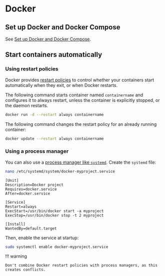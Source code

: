 # Docker


## Set up Docker and Docker Compose

See [Set up Docker and Docker Compose](homeserver/setup-docker.md).



## Start containers automatically

### Using restart policies

Docker provides [restart policies](https://docs.docker.com/engine/containers/start-containers-automatically/) to control whether your containers start automatically when they exit, or when Docker restarts.

The following command starts container named `containername` and configures it to always restart, unless the container is explicitly stopped, or the daemon restarts.

```bash
docker run -d --restart always containername
```

The following command changes the restart policy for an already running container:

```bash
docker update --restart always containername
```

### Using a process manager

You can also use a [process manager like `systemd`](https://stackoverflow.com/a/39493500/5240904). Create the `systemd` file:

```bash
nano /etc/systemd/system/docker-myproject.service
```

```
[Unit]
Description=Docker project
Requires=docker.service
After=docker.service

[Service]
Restart=always
ExecStart=/usr/bin/docker start -a myproject
ExecStop=/usr/bin/docker stop -t 2 myproject

[Install]
WantedBy=default.target
```

Then, enable the service at startup:

```bash
sudo systemctl enable docker-myproject.service
```

!!! warning

    Don't combine Docker restart policies with process managers, as this creates conflicts.